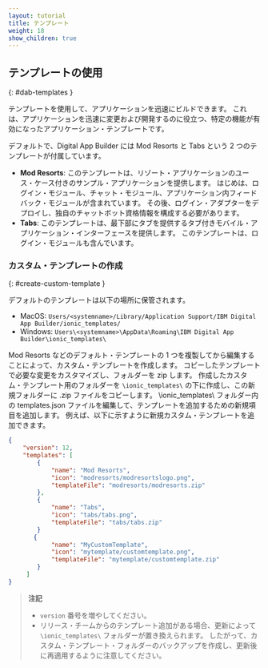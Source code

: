 ```yaml
---
layout: tutorial
title: テンプレート
weight: 18
show_children: true
---
```

<!-- NLS_CHARSET=UTF-8 -->
## テンプレートの使用
{: #dab-templates }

テンプレートを使用して、アプリケーションを迅速にビルドできます。 これは、アプリケーションを迅速に変更および開発するのに役立つ、特定の機能が有効になったアプリケーション・テンプレートです。

デフォルトで、Digital App Builder には Mod Resorts と Tabs という 2 つのテンプレートが付属しています。

* **Mod Resorts**: このテンプレートは、リゾート・アプリケーションのユース・ケース付きのサンプル・アプリケーションを提供します。 はじめは、ログイン・モジュール、チャット・モジュール、アプリケーション内フィードバック・モジュールが含まれています。 その後、ログイン・アダプターをデプロイし、独自のチャットボット資格情報を構成する必要があります。
* **Tabs**: このテンプレートは、最下部にタブを提供するタブ付きモバイル・アプリケーション・インターフェースを提供します。 このテンプレートは、ログイン・モジュールも含んでいます。

### カスタム・テンプレートの作成
{: #create-custom-template }

デフォルトのテンプレートは以下の場所に保管されます。
* MacOS: `Users/<systemname>/Library/Application Support/IBM Digital App Builder/ionic_templates/`
* Windows: `Users\<systemname>\AppData\Roaming\IBM Digital App Builder\ionic_templates\`
    
Mod Resorts などのデフォルト・テンプレートの 1 つを複製してから編集することによって、カスタム・テンプレートを作成します。
コピーしたテンプレートで必要な変更をカスタマイズし、フォルダーを zip します。
作成したカスタム・テンプレート用のフォルダーを `\ionic_templates\` の下に作成し、この新規フォルダーに .zip ファイルをコピーします。
\ionic_templates\ フォルダー内の templates.json ファイルを編集して、テンプレートを追加するための新規項目を追加します。
例えば、以下に示すように新規カスタム・テンプレートを追加できます。

```json
{
    "version": 12,
    "templates": [
        {
            "name": "Mod Resorts",
            "icon": "modresorts/modresortslogo.png",
            "templateFile": "modresorts/modresorts.zip"
        },
        {
            "name": "Tabs",
            "icon": "tabs/tabs.png",
            "templateFile": "tabs/tabs.zip"
        }
       {
            "name": "MyCustomTemplate",
            "icon": "mytemplate/customtemplate.png",
            "templateFile": "mytemplate/customtemplate.zip"
        }
     ]
}
```
>**注記**
>* `version` 番号を増やしてください。
>* リリース・チームからのテンプレート追加がある場合、更新によって `\ionic_templates\` フォルダーが置き換えられます。 したがって、カスタム・テンプレート・フォルダーのバックアップを作成し、更新後に再適用するように注意してください。
